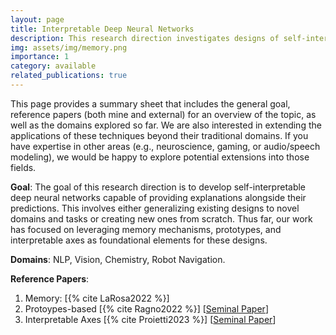 ```yaml
---
layout: page
title: Interpretable Deep Neural Networks
description: This research direction investigates designs of self-interpretable deep neural networks capable of providing explanations alongside their predictions. This involves either generalizing existing designs to novel domains and tasks or creating new ones from scratch. 
img: assets/img/memory.png
importance: 1
category: available
related_publications: true
---
```

This page provides a summary sheet that includes the general goal, reference papers (both mine and external) for an overview of the topic, as well as the domains explored so far. We are also interested in extending the applications of these techniques beyond their traditional domains. If you have expertise in other areas (e.g., neuroscience, gaming, or audio/speech modeling), we would be happy to explore potential extensions into those fields.

**Goal**:  The goal of this research direction is to develop self-interpretable deep neural networks capable of providing explanations alongside their predictions. This involves either generalizing existing designs to novel domains and tasks or creating new ones from scratch. Thus far, our work has focused on leveraging memory mechanisms, prototypes, and interpretable axes as foundational elements for these designs.

**Domains**: NLP, Vision, Chemistry, Robot Navigation.

**Reference Papers**: 
1. Memory: [{% cite LaRosa2022 %}]
2. Protoypes-based [{% cite Ragno2022 %}] [<a href="https://arxiv.org/abs/1806.10574">Seminal Paper</a>] 
3. Interpretable Axes [{% cite Proietti2023 %}] [<a href="https://arxiv.org/abs/2002.01650">Seminal Paper</a>] 